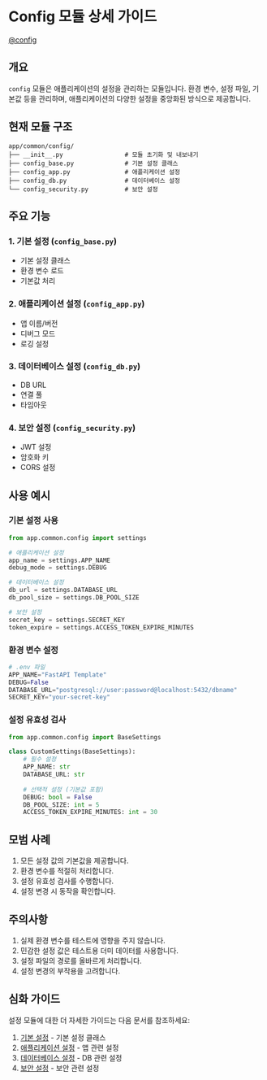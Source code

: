 # Config 모듈 상세 가이드

[@config](/fastapi_template/app/common/config)

## 개요

`config` 모듈은 애플리케이션의 설정을 관리하는 모듈입니다. 환경 변수, 설정 파일, 기본값 등을 관리하며, 애플리케이션의 다양한 설정을 중앙화된 방식으로 제공합니다.

## 현재 모듈 구조

```
app/common/config/
├── __init__.py                 # 모듈 초기화 및 내보내기
├── config_base.py              # 기본 설정 클래스
├── config_app.py               # 애플리케이션 설정
├── config_db.py                # 데이터베이스 설정
└── config_security.py          # 보안 설정
```

## 주요 기능

### 1. 기본 설정 (`config_base.py`)

- 기본 설정 클래스
- 환경 변수 로드
- 기본값 처리

### 2. 애플리케이션 설정 (`config_app.py`)

- 앱 이름/버전
- 디버그 모드
- 로깅 설정

### 3. 데이터베이스 설정 (`config_db.py`)

- DB URL
- 연결 풀
- 타임아웃

### 4. 보안 설정 (`config_security.py`)

- JWT 설정
- 암호화 키
- CORS 설정

## 사용 예시

### 기본 설정 사용

```python
from app.common.config import settings

# 애플리케이션 설정
app_name = settings.APP_NAME
debug_mode = settings.DEBUG

# 데이터베이스 설정
db_url = settings.DATABASE_URL
db_pool_size = settings.DB_POOL_SIZE

# 보안 설정
secret_key = settings.SECRET_KEY
token_expire = settings.ACCESS_TOKEN_EXPIRE_MINUTES
```

### 환경 변수 설정

```python
# .env 파일
APP_NAME="FastAPI Template"
DEBUG=False
DATABASE_URL="postgresql://user:password@localhost:5432/dbname"
SECRET_KEY="your-secret-key"
```

### 설정 유효성 검사

```python
from app.common.config import BaseSettings

class CustomSettings(BaseSettings):
    # 필수 설정
    APP_NAME: str
    DATABASE_URL: str
    
    # 선택적 설정 (기본값 포함)
    DEBUG: bool = False
    DB_POOL_SIZE: int = 5
    ACCESS_TOKEN_EXPIRE_MINUTES: int = 30
```

## 모범 사례

1. 모든 설정 값의 기본값을 제공합니다.
2. 환경 변수를 적절히 처리합니다.
3. 설정 유효성 검사를 수행합니다.
4. 설정 변경 시 동작을 확인합니다.

## 주의사항

1. 실제 환경 변수를 테스트에 영향을 주지 않습니다.
2. 민감한 설정 값은 테스트용 더미 데이터를 사용합니다.
3. 설정 파일의 경로를 올바르게 처리합니다.
4. 설정 변경의 부작용을 고려합니다.

## 심화 가이드

설정 모듈에 대한 더 자세한 가이드는 다음 문서를 참조하세요:

1. [기본 설정](./config/01-base-settings.md) - 기본 설정 클래스
2. [애플리케이션 설정](./config/02-app-settings.md) - 앱 관련 설정
3. [데이터베이스 설정](./config/03-db-settings.md) - DB 관련 설정
4. [보안 설정](./config/04-security-settings.md) - 보안 관련 설정

